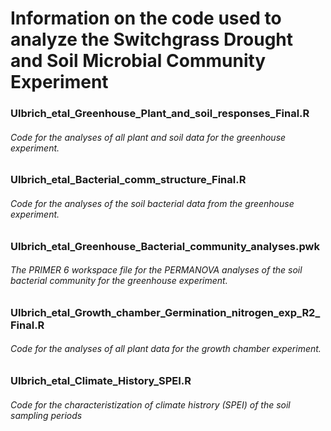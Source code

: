 # Information on the code used to analyze the Switchgrass Drought and Soil Microbial Community Experiment


### Ulbrich_etal_Greenhouse_Plant_and_soil_responses_Final.R

###### Code for the analyses of all plant and soil data for the greenhouse experiment.


### Ulbrich_etal_Bacterial_comm_structure_Final.R

###### Code for the analyses of the soil bacterial data from the greenhouse experiment. 


### Ulbrich_etal_Greenhouse_Bacterial_community_analyses.pwk

###### The PRIMER 6 workspace file for the PERMANOVA analyses of the soil bacterial community for the greenhouse experiment.


### Ulbrich_etal_Growth_chamber_Germination_nitrogen_exp_R2_Final.R

###### Code for the analyses of all plant data for the growth chamber experiment.


### Ulbrich_etal_Climate_History_SPEI.R

###### Code for the characteristization of climate histrory (SPEI) of the soil sampling periods 

